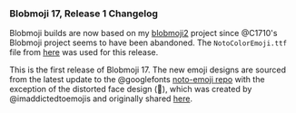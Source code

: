 ### Blobmoji 17, Release 1 Changelog
Blobmoji builds are now based on my [blobmoji2](https://github.com/DavidBerdik/blobmoji2) project since @C1710's Blobmoji project seems to have been abandoned. The `NotoColorEmoji.ttf` file from [here](https://github.com/DavidBerdik/blobmoji2/releases/tag/blobmoji-17r1) was used for this release.

This is the first release of Blobmoji 17. The new emoji designs are sourced from the latest update to the @googlefonts [noto-emoji repo](https://github.com/googlefonts/noto-emoji) with the exception of the distorted face design (🫪), which was created by @imaddictedtoemojis and originally shared [here](https://github.com/C1710/blobmoji/issues/164).
